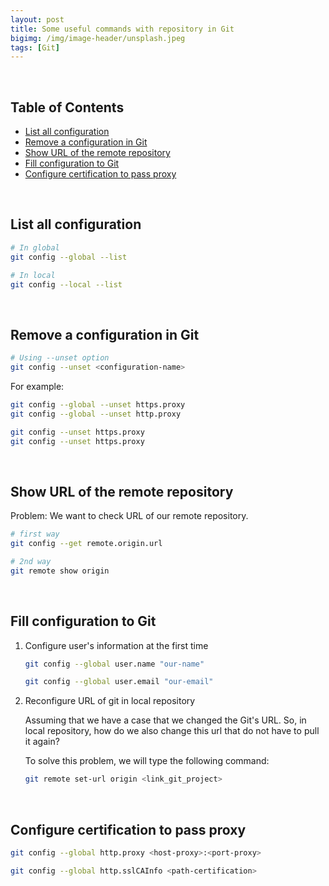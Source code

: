 ```yaml
---
layout: post
title: Some useful commands with repository in Git
bigimg: /img/image-header/unsplash.jpeg
tags: [Git]
---
```




<br>

## Table of Contents
- [List all configuration](#list-all-configuration)
- [Remove a configuration in Git](#remove-a-configuration-in-git)
- [Show URL of the remote repository](#show-url-of-the-remote-repository)
- [Fill configuration to Git](#fill-configuration-to-git)
- [Configure certification to pass proxy](#configure-certification-to-pass-proxy)

<br>

## List all configuration

```bash
# In global
git config --global --list

# In local
git config --local --list
```

<br>

## Remove a configuration in Git

```bash
# Using --unset option
git config --unset <configuration-name>
```

For example:

```bash
git config --global --unset https.proxy
git config --global --unset http.proxy

git config --unset https.proxy
git config --unset https.proxy
```


<br>

## Show URL of the remote repository

Problem: We want to check URL of our remote repository.

```bash
# first way
git config --get remote.origin.url

# 2nd way
git remote show origin
```

<br>

## Fill configuration to Git

1. Configure user's information at the first time

    ```bash
    git config --global user.name "our-name"

    git config --global user.email "our-email"
    ```

2. Reconfigure URL of git in local repository

    Assuming that we have a case that we changed the Git's URL. So, in local repository, how do we also change this url that do not have to pull it again?

    To solve this problem, we will type the following command:

    ```bash
    git remote set-url origin <link_git_project>
    ```

<br>

## Configure certification to pass proxy

```bash
git config --global http.proxy <host-proxy>:<port-proxy>

git config --global http.sslCAInfo <path-certification>
```
